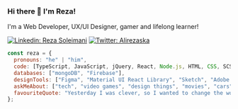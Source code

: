 ### Hi there 👋   I'm Reza!

I'm a Web Developer, UX/UI Designer, gamer and lifelong learner!

[![Linkedin: Reza Soleimani](https://img.shields.io/badge/-rezaSoleimani-blue?style=flat-square&logo=Linkedin&logoColor=white&link=https://www.linkedin.com/in/rsoleimani/)](https://www.linkedin.com/in/rsoleimani/)
[![Twitter: Alirezaska](https://img.shields.io/twitter/follow/Alirezaska?style=social)](https://twitter.com/Alirezaska)

```javascript
const reza = {
  pronouns: "he" | "him",
  code: [TypeScript, JavaScript, jQuery, React, Node.js, HTML, CSS, SCSS/SASS],
  databases: ["mongoDB", "Firebase"],
  designTools: ["Figma", "Material UI React Library", "Sketch", "Adobe XD", "InVision", "Illustrator"],
  askMeAbout: ["tech", "video games", "design things", "movies", "cars"],
  favouriteQuote: "Yesterday I was clever, so I wanted to change the world. Today I am wise, so I am changing myself."
};
```

<!--
**rezaska/rezaska** is a ✨ _special_ ✨ repository because its `README.md` (this file) appears on your GitHub profile.

Here are some ideas to get you started:

- 🔭 I’m currently working on ...
- 🌱 I’m currently learning ...
- 👯 I’m looking to collaborate on ...
- 🤔 I’m looking for help with ...
- 💬 Ask me about ...
- 📫 How to reach me: ...
- 😄 Pronouns: ...
- ⚡ Fun fact: ...
-->
